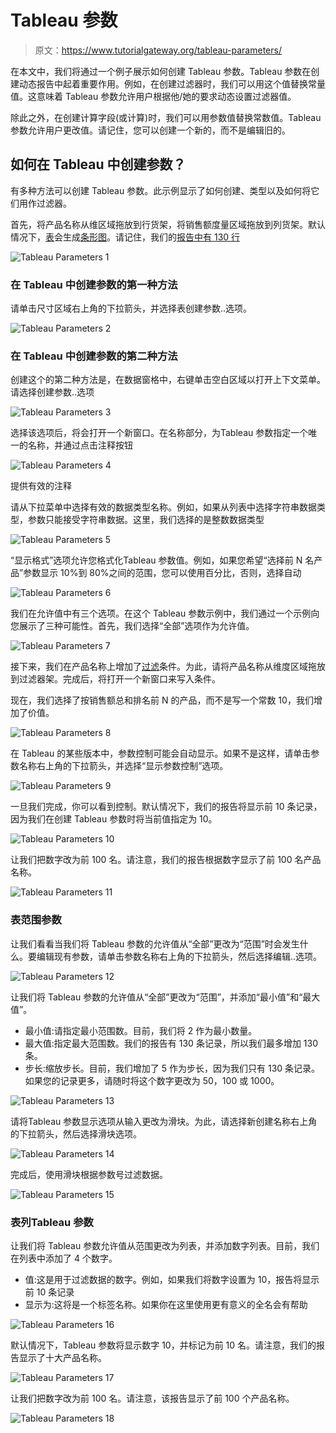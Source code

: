 # Tableau 参数

> 原文：<https://www.tutorialgateway.org/tableau-parameters/>

在本文中，我们将通过一个例子展示如何创建 Tableau 参数。Tableau 参数在创建动态报告中起着重要作用。例如，在创建过滤器时，我们可以用这个值替换常量值。这意味着 Tableau 参数允许用户根据他/她的要求动态设置过滤器值。

除此之外，在创建计算字段(或计算)时，我们可以用参数值替换常数值。Tableau 参数允许用户更改值。请记住，您可以创建一个新的，而不是编辑旧的。

## 如何在 Tableau 中创建参数？

有多种方法可以创建 Tableau 参数。此示例显示了如何创建、类型以及如何将它们用作过滤器。

首先，将产品名称从维区域拖放到行货架，将销售额度量区域拖放到列货架。默认情况下，[表](https://www.tutorialgateway.org/tableau/)会生成[条形图](https://www.tutorialgateway.org/bar-chart-in-tableau/)。请记住，我们的[报告中有 130 行](https://www.tutorialgateway.org/tableau-reports/)

![Tableau Parameters 1](img/cfc83c530a5a70c73e80b92d75c919a4.png)

### 在 Tableau 中创建参数的第一种方法

请单击尺寸区域右上角的下拉箭头，并选择表创建参数..选项。

![Tableau Parameters 2](img/e059ede3a4b47cf717977f244c0dff3d.png)

### 在 Tableau 中创建参数的第二种方法

创建这个的第二种方法是，在数据窗格中，右键单击空白区域以打开上下文菜单。请选择创建参数..选项

![Tableau Parameters 3](img/c21f56b8117ded604af239ae4b593fcb.png)

选择该选项后，将会打开一个新窗口。在名称部分，为Tableau 参数指定一个唯一的名称，并通过点击注释按钮

![Tableau Parameters 4](img/501c3d1872e6ed76e25c9bb966bb2745.png)

提供有效的注释

请从下拉菜单中选择有效的数据类型名称。例如，如果从列表中选择字符串数据类型，参数只能接受字符串数据。这里，我们选择的是整数数据类型

![Tableau Parameters 5](img/58518678d7115db00e29105528fe8201.png)

“显示格式”选项允许您格式化Tableau 参数值。例如，如果您希望“选择前 N 名产品”参数显示 10%到 80%之间的范围，您可以使用百分比，否则，选择自动

![Tableau Parameters 6](img/30242bd19db51578b382217ec85a23bb.png)

我们在允许值中有三个选项。在这个 Tableau 参数示例中，我们通过一个示例向您展示了三种可能性。首先，我们选择“全部”选项作为允许值。

![Tableau Parameters 7](img/b8c566c47537a01944fa86572c53515f.png)

接下来，我们在产品名称上增加了[过滤](https://www.tutorialgateway.org/tableau-filters/)条件。为此，请将产品名称从维度区域拖放到过滤器架。完成后，将打开一个新窗口来写入条件。

现在，我们选择了按销售额总和排名前 N 的产品，而不是写一个常数 10，我们增加了价值。

![Tableau Parameters 8](img/1faa3176e6ed282f12362634debf9d80.png)

在 Tableau 的某些版本中，参数控制可能会自动显示。如果不是这样，请单击参数名称右上角的下拉箭头，并选择“显示参数控制”选项。

![Tableau Parameters 9](img/33667cf1a0cf4718a1c68483f7cd2fe6.png)

一旦我们完成，你可以看到控制。默认情况下，我们的报告将显示前 10 条记录，因为我们在创建 Tableau 参数时将当前值指定为 10。

![Tableau Parameters 10](img/48d4ca291a3f49d1fda87b9f5fac6af7.png)

让我们把数字改为前 100 名。请注意，我们的报告根据数字显示了前 100 名产品名称。

![Tableau Parameters 11](img/63793b4cae0ffd383e17b237f7e8f293.png)

### 表范围参数

让我们看看当我们将 Tableau 参数的允许值从“全部”更改为“范围”时会发生什么。要编辑现有参数，请单击参数名称右上角的下拉箭头，然后选择编辑..选项。

![Tableau Parameters 12](img/fd555d1b96ab63668105d1213b9ee116.png)

让我们将 Tableau 参数的允许值从“全部”更改为“范围”，并添加“最小值”和“最大值”。

*   最小值:请指定最小范围数。目前，我们将 2 作为最小数量。
*   最大值:指定最大范围数。我们的报告有 130 条记录，所以我们最多增加 130 条。
*   步长:缩放步长。目前，我们增加了 5 作为步长，因为我们只有 130 条记录。如果您的记录更多，请随时将这个数字更改为 50，100 或 1000。

![Tableau Parameters 13](img/8e7e54cabd8aea2cdccd92725f6a2edc.png)

请将Tableau 参数显示选项从输入更改为滑块。为此，请选择新创建名称右上角的下拉箭头，然后选择滑块选项。

![Tableau Parameters 14](img/a445c3e9e189efca543a510a23cbae71.png)

完成后，使用滑块根据参数号过滤数据。

![Tableau Parameters 15](img/486408d2e58263e9ee0cc2928e17eaf7.png)

### 表列Tableau 参数

让我们将 Tableau 参数允许值从范围更改为列表，并添加数字列表。目前，我们在列表中添加了 4 个数字。

*   值:这是用于过滤数据的数字。例如，如果我们将数字设置为 10，报告将显示前 10 条记录
*   显示为:这将是一个标签名称。如果你在这里使用更有意义的全名会有帮助

![Tableau Parameters 16](img/ab92cddc041563760fb0a165b44e3255.png)

默认情况下，Tableau 参数将显示数字 10，并标记为前 10 名。请注意，我们的报告显示了十大产品名称。

![Tableau Parameters 17](img/b8548208911cb6bd5e9cf197fce3a9c2.png)

让我们把数字改为前 100 名。请注意，该报告显示了前 100 个产品名称。

![Tableau Parameters 18](img/f309cce805aa62eb952a6caf56291f72.png)